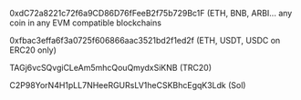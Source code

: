 0xdC72a8221c72f6a9CD86D76fFeeB2f75b729Bc1F (ETH, BNB, ARBI... any coin in any EVM compatible blockchains

0xfbac3effa6f3a0725f606866aac3521bd2f1ed2f (ETH, USDT, USDC on ERC20 only)

TAGj6vcSQvgiCLeAm5mhcQouQmydxSiKNB (TRC20)


C2P98YorN4H1pLL7NHeeRGURsLV1heCSKBhcEgqK3Ldk
(Sol)
